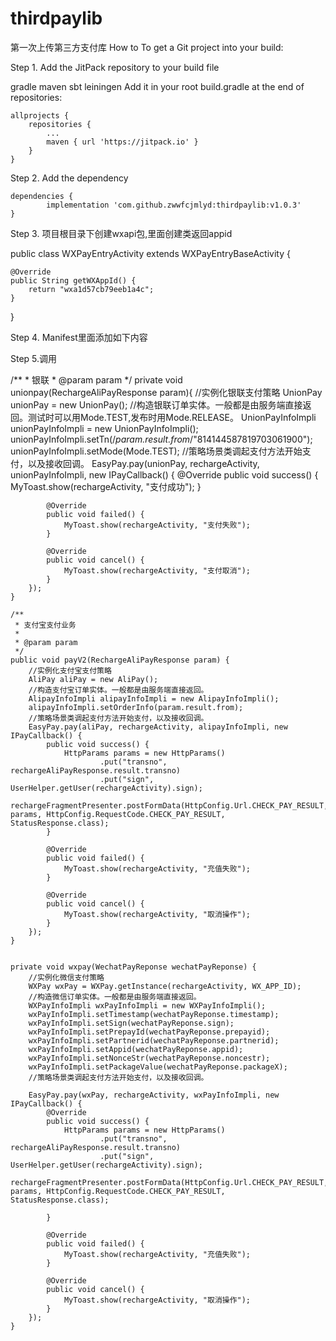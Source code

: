 
# thirdpaylib
第一次上传第三方支付库
How to
To get a Git project into your build:

Step 1. Add the JitPack repository to your build file

gradle
maven
sbt
leiningen
Add it in your root build.gradle at the end of repositories:

	allprojects {
		repositories {
			...
			maven { url 'https://jitpack.io' }
		}
	}
Step 2. Add the dependency

	dependencies {
	        implementation 'com.github.zwwfcjmlyd:thirdpaylib:v1.0.3'
	}
  
 Step 3. 项目根目录下创建wxapi包,里面创建类返回appid
 
public class WXPayEntryActivity extends WXPayEntryBaseActivity {

    @Override
    public String getWXAppId() {
        return "wxa1d57cb79eeb1a4c";
    }
}
  
  
 Step 4. Manifest里面添加如下内容
 
 <activity
    android:name="com.alipay.sdk.app.H5PayActivity"
    android:configChanges="orientation|keyboardHidden|navigation|screenSize"
    android:exported="false"
    android:screenOrientation="behind"
    android:windowSoftInputMode="adjustResize|stateHidden"></activity>
<activity
    android:name="com.alipay.sdk.app.H5AuthActivity"
    android:configChanges="orientation|keyboardHidden|navigation"
    android:exported="false"
    android:screenOrientation="behind"
    android:windowSoftInputMode="adjustResize|stateHidden"></activity>
<activity
    android:name=".wxapi.WXPayEntryActivity"
    android:configChanges="keyboardHidden|orientation|screenSize|keyboard|navigation"
    android:exported="true"
    android:launchMode="singleTop"
    android:theme="@android:style/Theme.Translucent.NoTitleBar"/>

 Step 5.调用
 
 
/**
     * 银联
     * @param param
     */
    private void unionpay(RechargeAliPayResponse param){
        //实例化银联支付策略
        UnionPay unionPay = new UnionPay();
        //构造银联订单实体。一般都是由服务端直接返回。测试时可以用Mode.TEST,发布时用Mode.RELEASE。
        UnionPayInfoImpli unionPayInfoImpli = new UnionPayInfoImpli();
        unionPayInfoImpli.setTn(/*param.result.from*/"814144587819703061900");
        unionPayInfoImpli.setMode(Mode.TEST);
        //策略场景类调起支付方法开始支付，以及接收回调。
        EasyPay.pay(unionPay, rechargeActivity, unionPayInfoImpli, new IPayCallback() {
            @Override
            public void success() {
                MyToast.show(rechargeActivity, "支付成功");
            }

            @Override
            public void failed() {
                MyToast.show(rechargeActivity, "支付失败");
            }

            @Override
            public void cancel() {
                MyToast.show(rechargeActivity, "支付取消");
            }
        });
    }

    /**
     * 支付宝支付业务
     *
     * @param param
     */
    public void payV2(RechargeAliPayResponse param) {
        //实例化支付宝支付策略
        AliPay aliPay = new AliPay();
        //构造支付宝订单实体。一般都是由服务端直接返回。
        AlipayInfoImpli alipayInfoImpli = new AlipayInfoImpli();
        alipayInfoImpli.setOrderInfo(param.result.from);
        //策略场景类调起支付方法开始支付，以及接收回调。
        EasyPay.pay(aliPay, rechargeActivity, alipayInfoImpli, new IPayCallback() {
            public void success() {
                HttpParams params = new HttpParams()
                        .put("transno", rechargeAliPayResponse.result.transno)
                        .put("sign", UserHelper.getUser(rechargeActivity).sign);
                rechargeFragmentPresenter.postFormData(HttpConfig.Url.CHECK_PAY_RESULT, params, HttpConfig.RequestCode.CHECK_PAY_RESULT, StatusResponse.class);
            }

            @Override
            public void failed() {
                MyToast.show(rechargeActivity, "充值失败");
            }

            @Override
            public void cancel() {
                MyToast.show(rechargeActivity, "取消操作");
            }
        });
    }


    private void wxpay(WechatPayReponse wechatPayReponse) {
        //实例化微信支付策略
        WXPay wxPay = WXPay.getInstance(rechargeActivity, WX_APP_ID);
        //构造微信订单实体。一般都是由服务端直接返回。
        WXPayInfoImpli wxPayInfoImpli = new WXPayInfoImpli();
        wxPayInfoImpli.setTimestamp(wechatPayReponse.timestamp);
        wxPayInfoImpli.setSign(wechatPayReponse.sign);
        wxPayInfoImpli.setPrepayId(wechatPayReponse.prepayid);
        wxPayInfoImpli.setPartnerid(wechatPayReponse.partnerid);
        wxPayInfoImpli.setAppid(wechatPayReponse.appid);
        wxPayInfoImpli.setNonceStr(wechatPayReponse.noncestr);
        wxPayInfoImpli.setPackageValue(wechatPayReponse.packageX);
        //策略场景类调起支付方法开始支付，以及接收回调。

        EasyPay.pay(wxPay, rechargeActivity, wxPayInfoImpli, new IPayCallback() {
            @Override
            public void success() {
                HttpParams params = new HttpParams()
                        .put("transno", rechargeAliPayResponse.result.transno)
                        .put("sign", UserHelper.getUser(rechargeActivity).sign);
                rechargeFragmentPresenter.postFormData(HttpConfig.Url.CHECK_PAY_RESULT, params, HttpConfig.RequestCode.CHECK_PAY_RESULT, StatusResponse.class);

            }

            @Override
            public void failed() {
                MyToast.show(rechargeActivity, "充值失败");
            }

            @Override
            public void cancel() {
                MyToast.show(rechargeActivity, "取消操作");
            }
        });
    }
